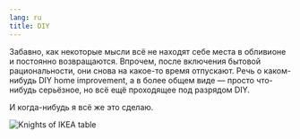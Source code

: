 ```yaml
---
lang: ru
title: DIY
---
```

Забавно, как некоторые мысли всё не находят себе места в обливионе и постоянно возвращаются.
Впрочем, после включения бытовой рациональности, они снова на какое-то время отпускают.
Речь о каком-нибудь DIY home improvement, а в более общем виде — просто что-нибудь серьёзное,
но всё ещё проходящее под разрядом DIY.

И когда-нибудь я всё же это сделаю.

![Knights of IKEA table](https://pp.vk.me/c425327/v425327690/3011/IIaI4la8TOM.jpg)
